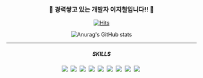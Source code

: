 <div align='center'>
	
  ### **🙌&nbsp;경력쌓고 있는 개발자 이지철입니다!!&nbsp;🙌**
	
[![Hits](https://hits.seeyoufarm.com/api/count/incr/badge.svg?url=https%3A%2F%2Fgithub.com%2FAKANY99%2Fhit-counter&count_bg=%23A3CB1F)](https://hits.seeyoufarm.com)
	
  ![Anurag's GitHub stats](https://github-readme-stats.vercel.app/api?username=AKANY99&show_icons=true&theme=merko)
	
	
  ---
  ##### SKILLS
  <div>
    <img src="https://img.shields.io/badge/JAVA-007396?style=flat-square&logo=Java&logoColor=white"/>&nbsp;
    <img src="https://img.shields.io/badge/JavaScript-F7DF1E?style=flat-square&logo=JavaScript&logoColor=white"/>&nbsp;
    <img src="https://img.shields.io/badge/Oracle-F80000?style=flat-square&logo=Oracle&logoColor=white"/>&nbsp;
    <img src="https://img.shields.io/badge/MySQL-4479A1?style=flat-square&logo=MySQL&logoColor=white"/>&nbsp;
    <img src="https://img.shields.io/badge/MyBatis-5B0BB5?style=flat-square&logo=Mybatis&logoColor=white"/>&nbsp; 
    <img src="https://img.shields.io/badge/HTML5-E34F26?style=flat-square&logo=HTML5&logoColor=white"/>&nbsp;
    <img src="https://img.shields.io/badge/jQuery-0769AD?style=flat-square&logo=jQuery&logoColor=white"/>&nbsp;
    <img src="https://img.shields.io/badge/Spring-6DB33F?style=flat-square&logo=Spring&logoColor=black"/>&nbsp;
    <img src="https://img.shields.io/badge/CSS3-1572B6?style=flat-square&logo=CSS3&logoColor=white"/>&nbsp;
  </div>
</div>
